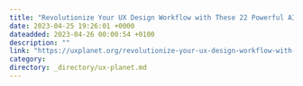 ```yaml
---
title: "Revolutionize Your UX Design Workflow with These 22 Powerful AI Tools"
date: 2023-04-25 19:26:01 +0000
dateadded: 2023-04-26 00:00:54 +0100
description: ""
link: "https://uxplanet.org/revolutionize-your-ux-design-workflow-with-these-22-powerful-ai-tools-a805c11ca536?source=rss----819cc2aaeee0---4"
category:
directory: _directory/ux-planet.md
---
```


